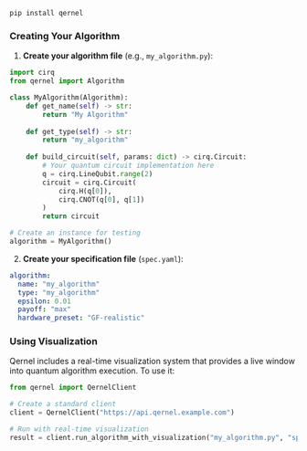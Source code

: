 ```
pip install qernel
```

### Creating Your Algorithm

1. **Create your algorithm file** (e.g., `my_algorithm.py`):
```python
import cirq
from qernel import Algorithm

class MyAlgorithm(Algorithm):
    def get_name(self) -> str:
        return "My Algorithm"
    
    def get_type(self) -> str:
        return "my_algorithm"
    
    def build_circuit(self, params: dict) -> cirq.Circuit:
        # Your quantum circuit implementation here
        q = cirq.LineQubit.range(2)
        circuit = cirq.Circuit(
            cirq.H(q[0]),
            cirq.CNOT(q[0], q[1])
        )
        return circuit

# Create an instance for testing
algorithm = MyAlgorithm()
```

2. **Create your specification file** (`spec.yaml`):
```yaml
algorithm:
  name: "my_algorithm"
  type: "my_algorithm"
  epsilon: 0.01
  payoff: "max"
  hardware_preset: "GF-realistic"
```

### Using Visualization

Qernel includes a real-time visualization system that provides a live window into quantum algorithm execution. To use it:

```python
from qernel import QernelClient

# Create a standard client
client = QernelClient("https://api.qernel.example.com")

# Run with real-time visualization
result = client.run_algorithm_with_visualization("my_algorithm.py", "spec.yaml")
```